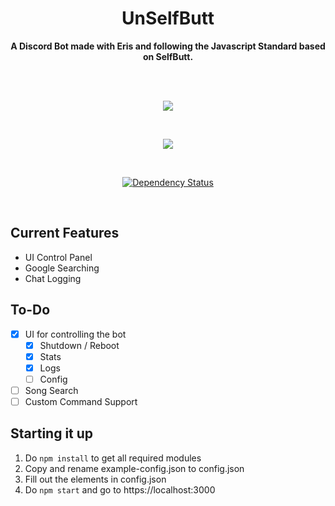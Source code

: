 <div align="center">
  <h1 align="center">UnSelfButt</h1>
	<p align="center">
		<strong>A Discord Bot made with Eris and following the Javascript Standard based on SelfButt.</strong>
	</p>
	<br/>
	<br/>
  <p align="center">
    <a href="https://github.com/feross/standard"><img src="https://cdn.rawgit.com/feross/standard/master/badge.svg"></a>
	</p>
  <br>
  <p align="center">
    <a href="https://circleci.com/gh/Noculi/unselfbutt"><img src="https://circleci.com/gh/Noculi/unselfbutt.svg?style=svg"></a>
	</p>
  <br>
  <p align="center">
    <a href='https://gemnasium.com/github.com/Noculi/unselfbutt'><img src="https://gemnasium.com/badges/github.com/Noculi/unselfbutt.svg" alt="Dependency Status" /></a>
	</p>
  <br>
</div>

Current Features
------	
* UI Control Panel
* Google Searching
* Chat Logging

To-Do
------
- [X] UI for controlling the bot
  - [X] Shutdown / Reboot
  - [X] Stats
  - [X] Logs
  - [ ] Config
- [ ] Song Search
- [ ] Custom Command Support

Starting it up
------
1. Do `npm install` to get all required modules
2. Copy and rename example-config.json to config.json
3. Fill out the elements in config.json
4. Do `npm start` and go to https://localhost:3000
